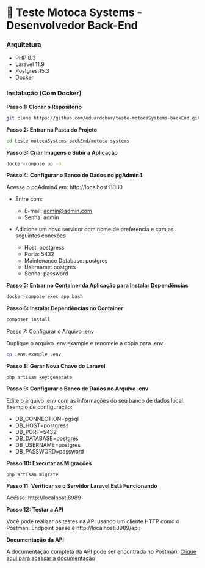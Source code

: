 # 📝 Teste Motoca Systems - Desenvolvedor Back-End

### Arquitetura 

- PHP 8.3
- Laravel 11.9
- Postgres:15.3
- Docker

### Instalação (Com Docker)
**Passo 1: Clonar o Repositório**

```sh
git clone https://github.com/eduardohor/teste-motocaSystems-backEnd.git
```
**Passo 2: Entrar na Pasta do Projeto**

```sh
cd teste-motocaSystems-backEnd/motoca-systems
```
**Passo 3: Criar Imagens e Subir a Aplicação**

```sh
docker-compose up -d
```
**Passo 4: Configurar o Banco de Dados no pgAdmin4**

Acesse o pgAdmin4 em: http://localhost:8080

- Entre com:
   - E-mail: admin@admin.com
   - Senha: admin
     
- Adicione um novo servidor com nome de preferencia e com as seguintes conexões
   - Host: postgress
   - Porta: 5432
   - Maintenance Database: postgres
   - Username: postgres
   - Senha: password

**Passo 5: Entrar no Container da Aplicação para Instalar Dependências**
```sh
docker-compose exec app bash
```
**Passo 6: Instalar Dependências no Container**
```sh
composer install
```
Passo 7: Configurar o Arquivo .env

Duplique o arquivo .env.example e renomeie a cópia para .env:
```sh
cp .env.example .env
```
**Passo 8: Gerar Nova Chave do Laravel**
```
php artisan key:generate
```
**Passo 9: Configurar o Banco de Dados no Arquivo .env**

Edite o arquivo .env com as informações do seu banco de dados local. Exemplo de configuração:
- DB_CONNECTION=pgsql
- DB_HOST=postgress
- DB_PORT=5432
- DB_DATABASE=postgres
- DB_USERNAME=postgres
- DB_PASSWORD=password
     
**Passo 10: Executar as Migrações**
```
php artisan migrate
```
**Passo 11: Verificar se o Servidor Laravel Está Funcionando**

Acesse: http://localhost:8989

**Passo 12: Testar a API**

Você pode realizar os testes na API usando um cliente HTTP como o Postman. Endpoint basse é http://localhost:8989/api:

**Documentação da API**

A documentação completa da API pode ser encontrada no Postman. [Clique aqui para acessar a documentação](https://documenter.getpostman.com/view/36316654/2sA3XQgMcr)




